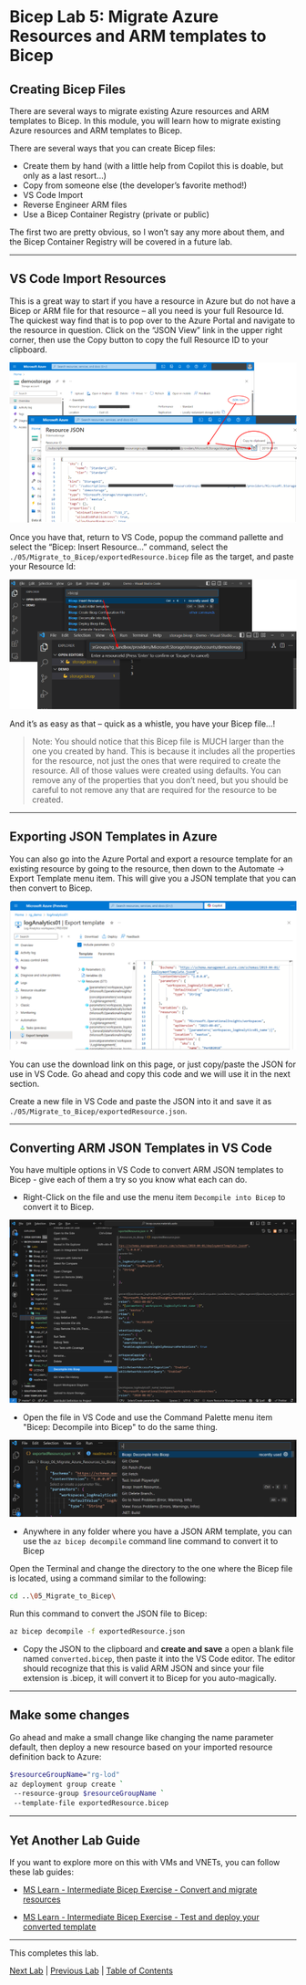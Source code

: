 # Bicep Lab 5: Migrate Azure Resources and ARM templates to Bicep

## Creating Bicep Files

There are several ways to migrate existing Azure resources and ARM templates to Bicep. In this module, you will learn how to migrate existing Azure resources and ARM templates to Bicep.

There are several ways that you can create Bicep files:

- Create them by hand (with a little help from Copilot this is doable, but only as a last resort…)
- Copy from someone else (the developer’s favorite method!)
- VS Code Import
- Reverse Engineer ARM files
- Use a Bicep Container Registry (private or public)

The first two are pretty obvious, so I won’t say any more about them, and the Bicep Container Registry will be covered in a future lab.

---

## VS Code Import Resources

This is a great way to start if you have a resource in Azure but do not have a Bicep or ARM file for that resource – all you need is your full Resource Id. The quickest way find that is to pop over to the Azure Portal and navigate to the resource in question. Click on the “JSON View” link in the upper right corner, then use the Copy button to copy the full Resource ID to your clipboard.

![Get Resource Id](img/CreatingBicep_01.png)

Once you have that, return to VS Code, popup the command pallette and select the “Bicep: Insert Resource…” command, select the `./05/Migrate_to_Bicep/exportedResource.bicep` file as the target, and paste your Resource Id:

![Use Resource Id](img/CreatingBicep_02.png)

And it’s as easy as that – quick as a whistle, you have your Bicep file…!

> Note: You should notice that this Bicep file is MUCH larger than the one you created by hand. This is because it includes all the properties for the resource, not just the ones that were required to create the resource. All of those values were created using defaults. You can remove any of the properties that you don’t need, but you should be careful to not remove any that are required for the resource to be created.

---

## Exporting JSON Templates in Azure

You can also go into the Azure Portal and export a resource template for an existing resource by going to the resource, then down to the Automate -> Export Template menu item. This will give you a JSON template that you can then convert to Bicep.

![Export Template](img/Export_01.png)

You can use the download link on this page, or just copy/paste the JSON for use in VS Code. Go ahead and copy this code and we will use it in the next section.

Create a new file in VS Code and paste the JSON into it and save it as `./05/Migrate_to_Bicep/exportedResource.json`.

---

## Converting ARM JSON Templates in VS Code

You have multiple options in VS Code to convert ARM JSON templates to Bicep - give each of them a try so you know what each can do.

- Right-Click on the file and use the menu item `Decompile into Bicep` to convert it to Bicep.  

![Export Template](img/DecompileToBicep_01.png)

- Open the file in VS Code and use the Command Palette menu item "Bicep: Decompile into Bicep" to do the same thing.

![Export Template](img/DecompileToBicep_02.png)

- Anywhere in any folder where you have a JSON ARM template, you can use the `az bicep decompile` command line command to convert it to Bicep

Open the Terminal and change the directory to the one where the Bicep file is located, using a command similar to the following:

``` bash
cd ..\05_Migrate_to_Bicep\
```

Run this command to convert the JSON file to Bicep:

```bash
az bicep decompile -f exportedResource.json
```

- Copy the JSON to the clipboard and **create and save** a open a blank file named `converted.bicep`, then paste it into the VS Code editor.  The editor should recognize that this is valid ARM JSON and since your file extension is .bicep, it will convert it to Bicep for you auto-magically.

---

## Make some changes

Go ahead and make a small change like changing the name parameter default, then deploy a new resource based on your imported resource definition back to Azure:

``` bash
$resourceGroupName="rg-lod"
az deployment group create `
 --resource-group $resourceGroupName `
 --template-file exportedResource.bicep
```

---

## Yet Another Lab Guide

If you want to explore more on this with VMs and VNETs, you can follow these lab guides:

- [MS Learn - Intermediate Bicep Exercise - Convert and migrate resources](https://learn.microsoft.com/en-us/training/modules/migrate-azure-resources-bicep/3-exercise-convert-migrate-resources)

- [MS Learn - Intermediate Bicep Exercise - Test and deploy your converted template](https://learn.microsoft.com/en-us/training/modules/migrate-azure-resources-bicep/7-exercise-test-deploy-converted-template)

---

This completes this lab.

[Next Lab](../06_Modules/readme.md) | [Previous Lab](../04_Conditions_and_Loops/readme.md) | [Table of Contents](../readme.md#bicep-labs)
